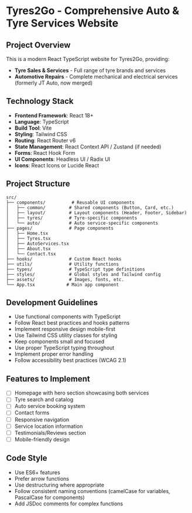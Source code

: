 # Tyres2Go - Comprehensive Auto & Tyre Services Website

## Project Overview
This is a modern React TypeScript website for Tyres2Go, providing:
- **Tyre Sales & Services** - Full range of tyre brands and services
- **Automotive Repairs** - Complete mechanical and electrical services (formerly JT Auto, now merged)

## Technology Stack
- **Frontend Framework**: React 18+
- **Language**: TypeScript
- **Build Tool**: Vite
- **Styling**: Tailwind CSS
- **Routing**: React Router v6
- **State Management**: React Context API / Zustand (if needed)
- **Forms**: React Hook Form
- **UI Components**: Headless UI / Radix UI
- **Icons**: React Icons or Lucide React

## Project Structure
```
src/
├── components/          # Reusable UI components
│   ├── common/         # Shared components (Button, Card, etc.)
│   ├── layout/         # Layout components (Header, Footer, Sidebar)
│   ├── tyres/          # Tyre-specific components
│   └── auto/           # Auto service-specific components
├── pages/              # Page components
│   ├── Home.tsx
│   ├── Tyres.tsx
│   ├── AutoServices.tsx
│   ├── About.tsx
│   └── Contact.tsx
├── hooks/              # Custom React hooks
├── utils/              # Utility functions
├── types/              # TypeScript type definitions
├── styles/             # Global styles and Tailwind config
├── assets/             # Images, fonts, etc.
└── App.tsx            # Main app component
```

## Development Guidelines
- Use functional components with TypeScript
- Follow React best practices and hooks patterns
- Implement responsive design mobile-first
- Use Tailwind CSS utility classes for styling
- Keep components small and focused
- Use proper TypeScript typing throughout
- Implement proper error handling
- Follow accessibility best practices (WCAG 2.1)

## Features to Implement
- [ ] Homepage with hero section showcasing both services
- [ ] Tyre search and catalog
- [ ] Auto service booking system
- [ ] Contact forms
- [ ] Responsive navigation
- [ ] Service location information
- [ ] Testimonials/Reviews section
- [ ] Mobile-friendly design

## Code Style
- Use ES6+ features
- Prefer arrow functions
- Use destructuring where appropriate
- Follow consistent naming conventions (camelCase for variables, PascalCase for components)
- Add JSDoc comments for complex functions
